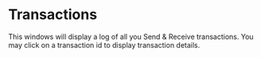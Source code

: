# Transactions

This windows will display a log of all you Send & Receive transactions. You may click on a transaction id to display transaction details.

